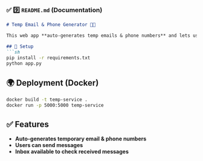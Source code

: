 


### ✅ **9️⃣ `README.md` (Documentation)**
```md
# Temp Email & Phone Generator 🚀🔥

This web app **auto-generates temp emails & phone numbers** and lets users **send & receive messages**.

## 🚀 Setup
```sh
pip install -r requirements.txt
python app.py
```

## 🌍 Deployment (Docker)
```sh
docker build -t temp-service .
docker run -p 5000:5000 temp-service
```

## ✅ Features
- **Auto-generates temporary email & phone numbers**
- **Users can send messages**
- **Inbox available to check received messages**
